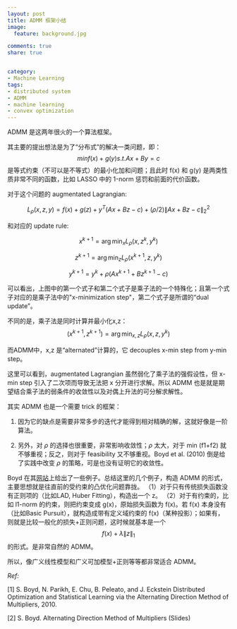 ```yaml
---
layout: post
title: ADMM 框架小结
image:
  feature: background.jpg

comments: true
share: true


category:
- Machine Learning
tags:
- distributed system
- ADMM
- machine learning
- convex optimization
---
```


ADMM 是这两年很火的一个算法框架。


其主要的提出想法是为了“分布式”的解决一类问题，即：
$$min f(x) + g(y)
s.t. Ax + By = c$$
是等式约束（不可以是不等式）的最小化加和问题；且此时 f(x) 和 g(y) 是两类性质非常不同的函数，比如 LASSO 中的 1-norm 惩罚和前面的代价函数。

      

对于这个问题的 augmentated Lagrangian:

$$L_{\rho}(x,z,y)=f(x)+g(z)+y^T(Ax+Bz-c)+(\rho/2)\|Ax+Bz-c\|_2^2$$

和对应的 update rule:

$$x^{k+1}=\arg\min_x L_{\rho}(x,z^k,y^k)$$    

$$z^{k+1}=\arg\min_z L_{\rho}(x^{k+1},z,y^k)$$       

$$y^{k+1}=y^k+\rho(Ax^{k+1}+Bz^{k+1}-c)$$


可以看出，上图中的第一个式子和第二个式子是乘子法的一个特殊化；且第一个式子对应的是乘子法中的"x-minimization step"，第二个式子是所谓的“dual update”。

不同的是，乘子法是同时计算并最小化x,z：
$$(x^{k+1},z^{k+1})=\arg\min_{x,z} L_{\rho}(x,z,y^k)$$

而ADMM中，x,z 是“alternated”计算的，它 decouples x-min step from y-min step。

这里可以看到，augmentated Lagrangian 虽然弱化了乘子法的强假设性，但 x-min step 引入了二次项而导致无法把 x 分开进行求解。所以 ADMM 也是就是期望结合乘子法的弱条件的收敛性以及对偶上升法的可分解求解性。


其实 ADMM 也是一个需要 trick 的框架：

1. 因为它的缺点是需要非常多步的迭代才能得到相对精确的解，这就好像是一阶算法。  

2. 另外，对 $\rho$ 的选择也很重要，非常影响收敛性；$\rho$ 太大，对于 min (f1+f2) 就不够重视；反之，则对于 feasibility 又不够重视。Boyd et al. (2010) 倒是给了实践中改变 $\rho$ 的策略，可是也没有证明它的收敛性。   


Boyd 在其[网站](http://web.stanford.edu/~boyd/papers/admm/)上给出了一些例子。总结这里的几个例子，构造 ADMM 的形式，主要思想就是往直前的受约束的凸优化问题靠拢。
（1）对于只有传统损失函数没有正则项的（比如LAD, Huber Fitting），构造出一个 z。
（2）对于有约束的，比如 l1-norm 的约束，则把约束变成 g(x)，原始损失函数为 f(x)。若 f(x) 本身没有（比如Basic Pursuit），就构造成带有定义域约束的 f(x)（某种投影）；如果有，则就是比较一般化的损失+正则问题，这时候就基本是一个$$f(x)+\lambda\|z\|_1$$的形式。是非常自然的 ADMM。

所以，像广义线性模型和广义可加模型+正则等等都非常适合 ADMM。




    




*Ref:*

[1] S. Boyd, N. Parikh, E. Chu, B. Peleato, and J. Eckstein Distributed Optimization and Statistical Learning via the Alternating Direction Method of Multipliers, 2010.

[2] S. Boyd. Alternating Direction Method of Multipliers (Slides)